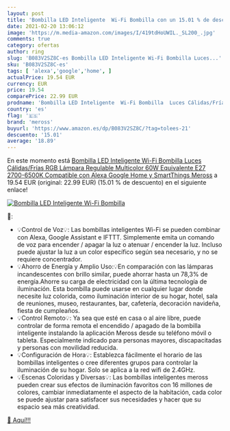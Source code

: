 ```yaml
---
layout: post
title: 'Bombilla LED Inteligente  Wi-Fi Bombilla con un 15.01 % de descuento'
date: 2021-02-20 13:06:12
image: 'https://m.media-amazon.com/images/I/419tdHoUWIL._SL200_.jpg'
comments: true
category: ofertas
author: ring
slug: 'B083V2SZ8C-es Bombilla LED Inteligente Wi-Fi Bombilla Luces...'
sku: 'B083V2SZ8C-es'
tags: [ 'alexa','google','home', ]
actualPrice: 19.54 EUR
currency: EUR
price: 19.54
comparePrice: 22.99 EUR
prodname: 'Bombilla LED Inteligente  Wi-Fi Bombilla  Luces Cálidas/Frías RGB  Lámpara Regulable  Multicolor  60W Equivalente  E27  2700-6500K  Compatible con Alexa Google Home y SmartThings  Meross'
country: 'es'
flag: '🇪🇸'
brand: 'meross'
buyurl: 'https://www.amazon.es/dp/B083V2SZ8C/?tag=tolees-21'
descuento: '15.01'
average: '18.89'
---
```


En este momento está [Bombilla LED Inteligente  Wi-Fi Bombilla  Luces Cálidas/Frías RGB  Lámpara Regulable  Multicolor  60W Equivalente  E27  2700-6500K  Compatible con Alexa Google Home y SmartThings  Meross](https://www.amazon.es/dp/B083V2SZ8C/?tag=tolees-21) a 19.54 EUR (original: 22.99 EUR) (15.01 %  de descuento) en el siguiente enlace!

[![Bombilla LED Inteligente  Wi-Fi Bombilla](https://m.media-amazon.com/images/I/419tdHoUWIL._SL200_.jpg)](https://www.amazon.es/dp/B083V2SZ8C/?tag=tolees-21)

🔎:

- 💡Control de Voz💡: Las bombillas inteligentes Wi-Fi se pueden combinar con Alexa, Google Assistant e IFTTT. Simplemente emita un comando de voz para encender / apagar la luz o atenuar / encender la luz. Incluso puede ajustar la luz a un color específico según sea necesario, y no se requiere concentrador.
- 💡Ahorro de Energía y Amplio Uso:💡En comparación con las lámparas incandescentes con brillo similar, puede ahorrar hasta un 78,3% de energía.Ahorre su carga de electricidad con la última tecnología de iluminación. Esta bombilla puede usarse en cualquier lugar donde necesite luz colorida, como iluminación interior de su hogar, hotel, sala de reuniones, museo, restaurantes, bar, cafetería, decoración navideña, fiesta de cumpleaños.
- 💡Control Remoto💡: Ya sea que esté en casa o al aire libre, puede controlar de forma remota el encendido / apagado de la bombilla inteligente instalando la aplicación Meross desde su teléfono móvil o tableta. Especialmente indicado para personas mayores, discapacitadas y personas con movilidad reducida.
- 💡Configuración de Hora💡: Establezca fácilmente el horario de las bombillas inteligentes o cree diferentes grupos para controlar la iluminación de su hogar. Solo se aplica a la red wifi de 2.4GHz.
- 💡Escenas Coloridas y Diversas💡: Las bombillas inteligentes meross pueden crear sus efectos de iluminación favoritos con 16 millones de colores, cambiar inmediatamente el aspecto de la habitación, cada color se puede ajustar para satisfacer sus necesidades y hacer que su espacio sea más creatividad.

[🛒 Aquí!!!](https://www.amazon.es/dp/B083V2SZ8C/?tag=tolees-21)
